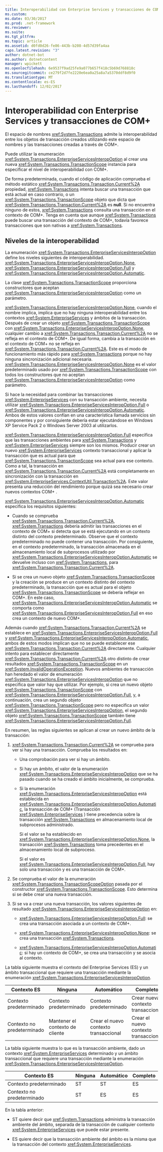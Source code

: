 ```yaml
---
title: Interoperabilidad con Enterprise Services y transacciones de COM+
ms.custom: 
ms.date: 03/30/2017
ms.prod: .net-framework
ms.reviewer: 
ms.suite: 
ms.tgt_pltfrm: 
ms.topic: article
ms.assetid: d0fd0d26-fe86-443b-b208-4d57d39fa4aa
caps.latest.revision: "3"
author: dotnet-bot
ms.author: dotnetcontent
manager: wpickett
ms.openlocfilehash: 6e9537f9ad25fe9a077b657f418c5b69d768818c
ms.sourcegitcommit: ce279f2d7fe2220e6ea0a25a8a7a5370ddf8d9f0
ms.translationtype: MT
ms.contentlocale: es-ES
ms.lasthandoff: 12/02/2017
---
```

# <a name="interoperability-with-enterprise-services-and-com-transactions"></a>Interoperabilidad con Enterprise Services y transacciones de COM+
El espacio de nombres <xref:System.Transactions> admite la interoperabilidad entre los objetos de transacción creados utilizando este espacio de nombres y las transacciones creadas a través de COM+.  
  
 Puede utilizar la enumeración <xref:System.Transactions.EnterpriseServicesInteropOption> al crear una nueva <xref:System.Transactions.TransactionScope> instancia para especificar el nivel de interoperabilidad con COM+.  
  
 De forma predeterminada, cuando el código de aplicación comprueba el método estático <xref:System.Transactions.Transaction.Current%2A> propiedad, <xref:System.Transactions> intenta buscar una transacción que está actual en caso contrario, o un <xref:System.Transactions.TransactionScope> objeto que dicta que <xref:System.Transactions.Transaction.Current%2A> es **null**. Si no encuentra ninguno de estos, <xref:System.Transactions> consulta una transacción en el contexto de COM+. Tenga en cuenta que aunque <xref:System.Transactions> puede buscar una transacción del contexto de COM+, todavía favorece transacciones que son nativas a <xref:System.Transactions>.  
  
## <a name="interoperability-levels"></a>Niveles de la interoperabilidad  
 La enumeración <xref:System.Transactions.EnterpriseServicesInteropOption> define los niveles siguientes de interoperabilidad. <xref:System.Transactions.EnterpriseServicesInteropOption.None>, <xref:System.Transactions.EnterpriseServicesInteropOption.Full> y <xref:System.Transactions.EnterpriseServicesInteropOption.Automatic>.  
  
 La clase <xref:System.Transactions.TransactionScope> proporciona constructores que aceptan <xref:System.Transactions.EnterpriseServicesInteropOption> como un parámetro.  
  
 <xref:System.Transactions.EnterpriseServicesInteropOption.None>, cuando el nombre implica, implica que no hay ninguna interoperabilidad entre los contextos <xref:System.EnterpriseServices> y ámbitos de la transacción. Después de crear un objeto <xref:System.Transactions.TransactionScope> con <xref:System.Transactions.EnterpriseServicesInteropOption.None>, cualquier cambio a <xref:System.Transactions.Transaction.Current%2A> no se refleja en el contexto de COM+. De igual forma, cambia a la transacción en el contexto de COM+ no se refleja en <xref:System.Transactions.Transaction.Current%2A>. Este es el modo de funcionamiento más rápido para <xref:System.Transactions> porque no hay ninguna sincronización adicional necesaria. <xref:System.Transactions.EnterpriseServicesInteropOption.None> es el valor predeterminado usado por <xref:System.Transactions.TransactionScope> con todos los constructores que no aceptan <xref:System.Transactions.EnterpriseServicesInteropOption> como parámetro.  
  
 Si hace la necesidad para combinar las transacciones <xref:System.EnterpriseServices> con su transacción ambiente, necesita utilizar <xref:System.Transactions.EnterpriseServicesInteropOption.Full> o <xref:System.Transactions.EnterpriseServicesInteropOption.Automatic>. Ambos de estos valores confían en una característica llamada servicios sin componentes y por consiguiente debería estar ejecutándose en Windows XP Service Pack 2 o Windows Server 2003 al utilizarlos.  
  
 <xref:System.Transactions.EnterpriseServicesInteropOption.Full> especifica que las transacciones ambientes para <xref:System.Transactions> y <xref:System.EnterpriseServices> siempre son los mismos. Producir crear un nuevo <xref:System.EnterpriseServices> contexto transaccional y aplicar la transacción que es actual para que <xref:System.Transactions.TransactionScope> sea actual para ese contexto. Como a tal, la transacción en <xref:System.Transactions.Transaction.Current%2A> está completamente en sincronización con la transacción en <xref:System.EnterpriseServices.ContextUtil.Transaction%2A>. Este valor presenta una reducción del rendimiento porque quizá sea necesario crear nuevos contextos COM+ .  
  
 <xref:System.Transactions.EnterpriseServicesInteropOption.Automatic> especifica los requisitos siguientes:  
  
-   Cuando se comprueba <xref:System.Transactions.Transaction.Current%2A>, <xref:System.Transactions> debería admitir las transacciones en el contexto de COM+ si detecta que se está ejecutando en un contexto distinto del contexto predeterminado. Observe que el contexto predeterminado no puede contener una transacción. Por consiguiente, en el contexto predeterminado, la transacción almacenada en el almacenamiento local de subprocesos utilizado por <xref:System.Transactions.EnterpriseServicesInteropOption.Automatic> se devuelve incluso con <xref:System.Transactions>, para <xref:System.Transactions.Transaction.Current%2A>.  
  
-   Si se crea un nuevo objeto <xref:System.Transactions.TransactionScope> y la creación se produce en un contexto distinto del contexto predeterminado, la transacción que es actual para el objeto <xref:System.Transactions.TransactionScope> se debería reflejar en COM+. En este caso, <xref:System.Transactions.EnterpriseServicesInteropOption.Automatic> se comporta como <xref:System.Transactions.EnterpriseServicesInteropOption.Full> en eso crea un contexto de nuevo COM+.  
  
 Además cuando <xref:System.Transactions.Transaction.Current%2A> se establece en <xref:System.Transactions.EnterpriseServicesInteropOption.Full> y <xref:System.Transactions.EnterpriseServicesInteropOption.Automatic>, ambos de estos modos implican que no se puede establecer ese <xref:System.Transactions.Transaction.Current%2A> directamente.  Cualquier intento para establecer directamente <xref:System.Transactions.Transaction.Current%2A> otro distinto de crear resultados <xref:System.Transactions.TransactionScope> en un <xref:System.InvalidOperationException>. Nuevos ambientes de transacción han heredado el valor de enumeración <xref:System.Transactions.EnterpriseServicesInteropOption> que no especifica que valor hay que utilizar. Por ejemplo, si crea un nuevo objeto <xref:System.Transactions.TransactionScope> con <xref:System.Transactions.EnterpriseServicesInteropOption.Full>, y, a continuación, crea un segundo objeto <xref:System.Transactions.TransactionScope> pero no especifica un valor <xref:System.Transactions.EnterpriseServicesInteropOption>, el segundo objeto <xref:System.Transactions.TransactionScope> también tiene <xref:System.Transactions.EnterpriseServicesInteropOption.Full>.  
  
 En resumen, las reglas siguientes se aplican al crear un nuevo ámbito de la transacción:  
  
1.  <xref:System.Transactions.Transaction.Current%2A> se comprueba para ver si hay una transacción. Comprueba los resultados en:  
  
    -   Una comprobación para ver si hay un ámbito.  
  
    -   Si hay un ámbito, el valor de la enumeración <xref:System.Transactions.EnterpriseServicesInteropOption> que se ha pasado cuando se ha creado el ámbito inicialmente, se comprueba.  
  
    -   Si la enumeración <xref:System.Transactions.EnterpriseServicesInteropOption> está establecida en <xref:System.Transactions.EnterpriseServicesInteropOption.Automatic>, la transacción de COM+ (Transacción <xref:System.EnterpriseServices> ) tiene precedencia sobre la transacción <xref:System.Transactions> en almacenamiento local de subprocesos administrado.  
  
         Si el valor se ha establecido en <xref:System.Transactions.EnterpriseServicesInteropOption.None>, la transacción <xref:System.Transactions> toma precedentes en el almacenamiento local de subproceso.  
  
         Si el valor es <xref:System.Transactions.EnterpriseServicesInteropOption.Full>, hay solo una transacción y es una transacción de COM+.  
  
2.  Se comprueba el valor de la enumeración <xref:System.Transactions.TransactionScopeOption> pasada por el constructor <xref:System.Transactions.TransactionScope>. Esto determina si se debe crear una nueva transacción.  
  
3.  Si se va a crear una nueva transacción, los valores siguientes de resultado <xref:System.Transactions.EnterpriseServicesInteropOption> en:  
  
    -   <xref:System.Transactions.EnterpriseServicesInteropOption.Full>: se crea una transacción asociada a un contexto de COM+.  
  
    -   <xref:System.Transactions.EnterpriseServicesInteropOption.None>: se crea una transacción <xref:System.Transactions>.  
  
    -   <xref:System.Transactions.EnterpriseServicesInteropOption.Automatic>: si hay un contexto de COM+, se crea una transacción y se asocia al contexto.  
  
 La tabla siguiente muestra el contexto del Enterprise Services (ES) y un ámbito transaccional que requiere una transacción mediante la enumeración <xref:System.Transactions.EnterpriseServicesInteropOption>.  
  
|Contexto ES|Ninguna|Automático|Completo|  
|----------------|----------|---------------|----------|  
|Contexto predeterminado|Contexto predeterminado|Contexto predeterminado|Crear nueva <br />contexto transaccional|  
|Contexto no predeterminado|Mantener el contexto de cliente|Crear el nuevo contexto transaccional|Crear el nuevo contexto transaccional|  
  
 La tabla siguiente muestra lo que es la transacción ambiente, dado un contexto <xref:System.EnterpriseServices> determinado y un ámbito transaccional que requiere una transacción mediante la enumeración <xref:System.Transactions.EnterpriseServicesInteropOption>.  
  
|Contexto ES|Ninguna|Automático|Completo|  
|----------------|----------|---------------|----------|  
|Contexto predeterminado|ST|ST|ES|  
|Contexto no predeterminado|ST|ES|ES|  
  
 En la tabla anterior:  
  
-   ST quiere decir que <xref:System.Transactions> administra la transacción ambiente del ámbito, separada de la transacción de cualquier contexto <xref:System.EnterpriseServices> que puede estar presente.  
  
-   ES quiere decir que la transacción ambiente del ámbito es la misma que la transacción del contexto <xref:System.EnterpriseServices>.
